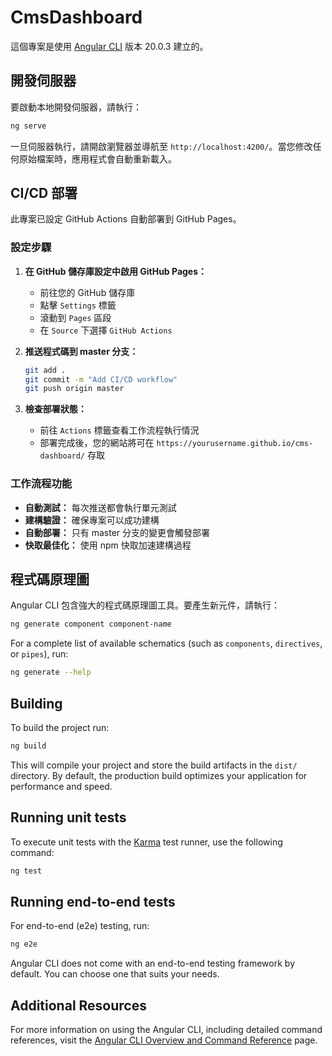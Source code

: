 # CmsDashboard

這個專案是使用 [Angular CLI](https://github.com/angular/angular-cli) 版本 20.0.3 建立的。

## 開發伺服器

要啟動本地開發伺服器，請執行：

```bash
ng serve
```

一旦伺服器執行，請開啟瀏覽器並導航至 `http://localhost:4200/`。當您修改任何原始檔案時，應用程式會自動重新載入。

## CI/CD 部署

此專案已設定 GitHub Actions 自動部署到 GitHub Pages。

### 設定步驟

1. **在 GitHub 儲存庫設定中啟用 GitHub Pages：**
   - 前往您的 GitHub 儲存庫
   - 點擊 `Settings` 標籤
   - 滾動到 `Pages` 區段
   - 在 `Source` 下選擇 `GitHub Actions`

2. **推送程式碼到 master 分支：**
   ```bash
   git add .
   git commit -m "Add CI/CD workflow"
   git push origin master
   ```

3. **檢查部署狀態：**
   - 前往 `Actions` 標籤查看工作流程執行情況
   - 部署完成後，您的網站將可在 `https://yourusername.github.io/cms-dashboard/` 存取

### 工作流程功能

- **自動測試：** 每次推送都會執行單元測試
- **建構驗證：** 確保專案可以成功建構
- **自動部署：** 只有 master 分支的變更會觸發部署
- **快取最佳化：** 使用 npm 快取加速建構過程

## 程式碼原理圖

Angular CLI 包含強大的程式碼原理圖工具。要產生新元件，請執行：

```bash
ng generate component component-name
```

For a complete list of available schematics (such as `components`, `directives`, or `pipes`), run:

```bash
ng generate --help
```

## Building

To build the project run:

```bash
ng build
```

This will compile your project and store the build artifacts in the `dist/` directory. By default, the production build optimizes your application for performance and speed.

## Running unit tests

To execute unit tests with the [Karma](https://karma-runner.github.io) test runner, use the following command:

```bash
ng test
```

## Running end-to-end tests

For end-to-end (e2e) testing, run:

```bash
ng e2e
```

Angular CLI does not come with an end-to-end testing framework by default. You can choose one that suits your needs.

## Additional Resources

For more information on using the Angular CLI, including detailed command references, visit the [Angular CLI Overview and Command Reference](https://angular.dev/tools/cli) page.
